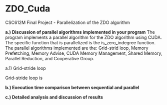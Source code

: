 # ZDO_Cuda
CSC612M Final Project - Parallelization of the ZDO algorithm

**a.) Discussion of parallel algorithms implemented in your program**
The program implements a parallel algorithm for the ZDO algorithm using CUDA. The specific function that is parallelized is the is_zero_indegree function. The parallel algorithms implemented are the: Grid-strid loop, Memory Prefetching, Memory Advise, CUDA Memory Management, Shared Memory, Parallel Reduction, and Cooperative Group.

  a.1) Grid-stride loop

  Grid-stride loop is 

**b.) Execution time comparison between sequential and parallel**


**c.) Detailed analysis and discussion of results**

